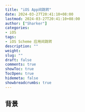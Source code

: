 ```yaml
---
title: "iOS App间跳转"
date: 2024-03-27T20:41:10+08:00 
lastmod: 2024-03-27T20:41:10+08:00
author: ["Sharker"] 
categories: 
- iOS
tags: 
- iOS Scheme 应用间跳转
description: ""
weight: 
slug: ""
draft: false 
comments: true 
showToc: true 
TocOpen: true 
hidemeta: false 
showbreadcrumbs: true 
---
```


## 背景




